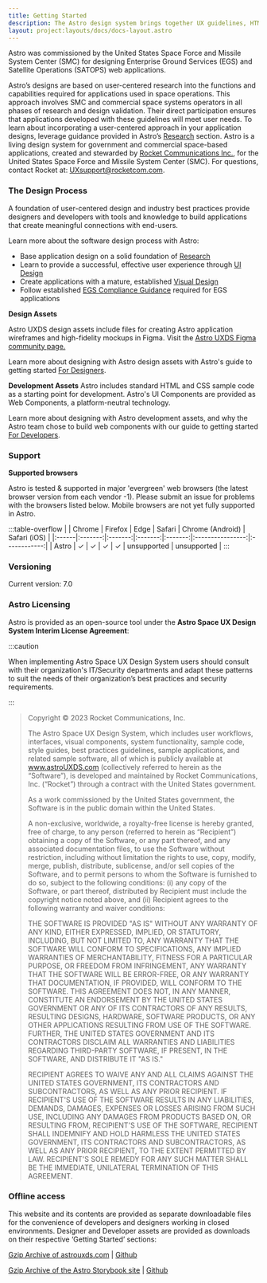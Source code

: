 ```yaml
---
title: Getting Started
description: The Astro design system brings together UX guidelines, HTML/CSS framework, and web components to design and develop a modern, consistent user experience.
layout: project:layouts/docs/docs-layout.astro
---
```


Astro was commissioned by the United States Space Force and Missile System Center (SMC) for designing Enterprise Ground Services (EGS) and Satellite Operations (SATOPS) web applications.

Astro’s designs are based on user-centered research into the functions and capabilities required for applications used in space operations. This approach involves SMC and commercial space systems operators in all phases of research and design validation. Their direct participation ensures that applications developed with these guidelines will meet user needs. To learn about incorporating a user-centered approach in your application designs, leverage guidance provided in Astro’s [Research](/design-process/research/) section. Astro is a living design system for government and commercial space-based applications, created and stewarded by [Rocket Communications Inc.](https://rocketcom.com/), for the United States Space Force and Missile System Center (SMC). For questions, contact Rocket at: [UXsupport@rocketcom.com](mailto:UXsupport@rocketcom.com).

### The Design Process

A foundation of user-centered design and industry best practices provide designers and developers with tools and knowledge to build applications that create meaningful connections with end-users.

Learn more about the software design process with Astro:

- Base application design on a solid foundation of [Research](/design-process/research)
- Learn to provide a successful, effective user experience through [UI Design](/design-process/ui-design)
- Create applications with a mature, established [Visual Design](/design-process/visual-design)
- Follow established [EGS Compliance Guidance](/compliance/egs-design-compliance/) required for EGS applications

**Design Assets**

Astro UXDS design assets include files for creating Astro application wireframes and high-fidelity mockups in Figma. Visit the [Astro UXDS Figma community page.](https://www.figma.com/@astrouxds)

Learn more about designing with Astro design assets with Astro's guide to getting started [For Designers](/getting-started/designers).

**Development Assets**
Astro includes standard HTML and CSS sample code as a starting point for development. Astro's UI Components are provided as Web Components, a platform-neutral technology.

Learn more about designing with Astro development assets, and why the Astro team chose to build web components with our guide to getting started [For Developers](/getting-started/developers).

### Support

**Supported browsers**

Astro is tested & supported in major 'evergreen' web browsers (the latest browser version from each vendor -1). Please submit an issue for problems with the browsers listed below. Mobile browsers are not yet fully supported in Astro.

:::table-overflow
|       | Chrome  | Firefox |  Edge   | Safari  | Chrome (Android) | Safari (iOS) |
|:------|:-------:|:-------:|:-------:|:-------:|:----------------:|:------------:|
| Astro | &check; | &check; | &check; | &check; |   unsupported    | unsupported  |
:::

### Versioning

Current version: 7.0

### Astro Licensing

Astro is provided as an open-source tool under the **Astro Space UX Design System Interim License Agreement**:

:::caution

When implementing Astro Space UX Design System users should consult with their organization's IT/Security departments and adapt these patterns to suit the needs of their organization’s best practices and security requirements.

:::

> Copyright © 2023 Rocket Communications, Inc.
>
> The Astro Space UX Design System, which includes user workflows, interfaces, visual components, system functionality, sample code, style guides, best practices guidelines, sample applications, and related sample software, all of which is publicly available at www.astroUXDS.com (collectively referred to herein as the “Software”), is developed and maintained by Rocket Communications, Inc. (“Rocket”) through a contract with the United States government.
>
> As a work commissioned by the United States government, the Software is in the public domain within the United States.
>
> A non-exclusive, worldwide, a royalty-free license is hereby granted, free of charge, to any person (referred to herein as “Recipient”) obtaining a copy of the Software, or any part thereof, and any associated documentation files, to use the Software without restriction, including without limitation the rights to use, copy, modify, merge, publish, distribute, sublicense, and/or sell copies of the Software, and to permit persons to whom the Software is furnished to do so, subject to the following conditions: (i) any copy of the Software, or part thereof, distributed by Recipient must include the copyright notice noted above, and (ii) Recipient agrees to the following warranty and waiver conditions:
>
> THE SOFTWARE IS PROVIDED "AS IS" WITHOUT ANY WARRANTY OF ANY KIND, EITHER EXPRESSED, IMPLIED, OR STATUTORY, INCLUDING, BUT NOT LIMITED TO, ANY WARRANTY THAT THE SOFTWARE WILL CONFORM TO SPECIFICATIONS, ANY IMPLIED WARRANTIES OF MERCHANTABILITY, FITNESS FOR A PARTICULAR PURPOSE, OR FREEDOM FROM INFRINGEMENT, ANY WARRANTY THAT THE SOFTWARE WILL BE ERROR-FREE, OR ANY WARRANTY THAT DOCUMENTATION, IF PROVIDED, WILL CONFORM TO THE SOFTWARE. THIS AGREEMENT DOES NOT, IN ANY MANNER, CONSTITUTE AN ENDORSEMENT BY THE UNITED STATES GOVERNMENT OR ANY OF ITS CONTRACTORS OF ANY RESULTS, RESULTING DESIGNS, HARDWARE, SOFTWARE PRODUCTS, OR ANY OTHER APPLICATIONS RESULTING FROM USE OF THE SOFTWARE. FURTHER, THE UNITED STATES GOVERNMENT AND ITS CONTRACTORS DISCLAIM ALL WARRANTIES AND LIABILITIES REGARDING THIRD-PARTY SOFTWARE, IF PRESENT, IN THE SOFTWARE, AND DISTRIBUTE IT "AS IS."
>
> RECIPIENT AGREES TO WAIVE ANY AND ALL CLAIMS AGAINST THE UNITED STATES GOVERNMENT, ITS CONTRACTORS AND SUBCONTRACTORS, AS WELL AS ANY PRIOR RECIPIENT. IF RECIPIENT'S USE OF THE SOFTWARE RESULTS IN ANY LIABILITIES, DEMANDS, DAMAGES, EXPENSES OR LOSSES ARISING FROM SUCH USE, INCLUDING ANY DAMAGES FROM PRODUCTS BASED ON, OR RESULTING FROM, RECIPIENT'S USE OF THE SOFTWARE, RECIPIENT SHALL INDEMNIFY AND HOLD HARMLESS THE UNITED STATES GOVERNMENT, ITS CONTRACTORS AND SUBCONTRACTORS, AS WELL AS ANY PRIOR RECIPIENT, TO THE EXTENT PERMITTED BY LAW. RECIPIENT'S SOLE REMEDY FOR ANY SUCH MATTER SHALL BE THE IMMEDIATE, UNILATERAL TERMINATION OF THIS AGREEMENT.

### Offline access

This website and its contents are provided as separate downloadable files for the convenience of developers and designers working in closed environments. Designer and Developer assets are provided as downloads on their respective ‘Getting Started’ sections:

[Gzip Archive of astrouxds.com](https://github.com/RocketCommunicationsInc/astro-uxds/archive/draft.zip) | [Github](https://github.com/RocketCommunicationsInc/astro-uxds)

[Gzip Archive of the Astro Storybook site](https://github.com/RocketCommunicationsInc/astro-components/archive/master.zip) | [Github](https://github.com/RocketCommunicationsInc/astro-components)
